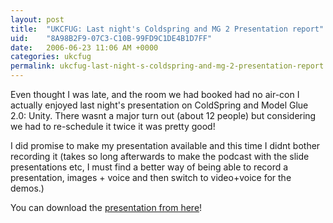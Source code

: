 ```yaml
---
layout: post
title:  "UKCFUG: Last night's Coldspring and MG 2 Presentation report"
uid:	"8A98B2F9-07C3-C10B-99FD9C1DE4B1D7FF"
date:   2006-06-23 11:06 AM +0000
categories: ukcfug
permalink: ukcfug-last-night-s-coldspring-and-mg-2-presentation-report
---
```

Even thought I was late, and the room we had booked had no air-con  I actually enjoyed last night's presentation on ColdSpring and Model Glue 2.0: Unity. There wasnt a major turn out (about 12 people) but considering we had to re-schedule it twice it was pretty good!

I did promise to make my presentation available and this time I didnt bother recording it (takes so long afterwards to make the podcast with the slide presentations etc, I must find a better way of being able to record a presentation, images + voice and then switch to video+voice for the demos.) 

You can download the <a href="http://media.libsyn.com/media/markdrew/ColdSpringPres.pdf">presentation from here</a>!